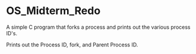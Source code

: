 # OS_Midterm_Redo
A simple C program that forks a process and prints out the various process ID's. 

Prints out the Process ID, fork, and Parent Process ID.
